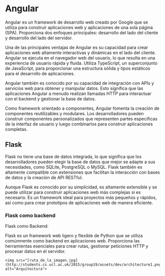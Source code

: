<!DOCTYPE html>
<html>
<head>
    <title>Título de la página</title>
</head>
<body>
    <h1>Angular </h1>
    <p>
      Angular es un framework de desarrollo web creado por Google que se utiliza para construir aplicaciones web y aplicaciones de una sola página (SPA).   Proporciona dos enfoques principales: desarrollo del lado del cliente y desarrollo del lado del servidor.

Una de las principales ventajas de Angular es su capacidad para crear aplicaciones web altamente interactivas y dinámicas en el lado del cliente. Angular se ejecuta en el navegador web del usuario, lo que resulta en una experiencia de usuario rápida y fluida. Utiliza TypeScript, un superconjunto de JavaScript, para proporcionar una estructura sólida y tipos estáticos para el desarrollo de aplicaciones.

Angular también es conocido por su capacidad de integración con APIs y servicios web para obtener y manipular datos. Esto significa que las aplicaciones Angular a menudo realizan llamadas HTTP para interactuar con el backend y gestionar la base de datos.

Como framework orientado a componentes, Angular fomenta la creación de componentes reutilizables y modulares. Los desarrolladores pueden construir componentes personalizados que representen partes específicas de la interfaz de usuario y luego combinarlos para construir aplicaciones completas.
    </p>
    <h2>Flask</h2>
    <p>
    Flask no tiene una base de datos integrada, lo que significa que los desarrolladores pueden elegir la base de datos que mejor se adapte a sus necesidades, como SQLite, PostgreSQL o MySQL. Flask también es altamente compatible con extensiones que facilitan la interacción con bases de datos y la creación de API RESTful.

Aunque Flask es conocido por su simplicidad, es altamente extensible y se puede utilizar para construir aplicaciones web más complejas si es necesario. Es un framework ideal para proyectos más pequeños y rápidos, así como para crear prototipos de aplicaciones web de manera eficiente.
    </p>
    <h3>Flask como backend</h3>
    <p>
    Flask como Backend:

Flask es un framework web ligero y flexible de Python que se utiliza comúnmente como backend en aplicaciones web. Proporciona las herramientas esenciales para crear rutas, gestionar peticiones HTTP y procesar datos en el servidor.
    </p>
    
    <img src="[ruta_de_la_imagen.jpg](http://students.cs.ucl.ac.uk/2015/group19/assets/dev/architecture1.png)" alt="Arquitectura">
</body>
</html>

